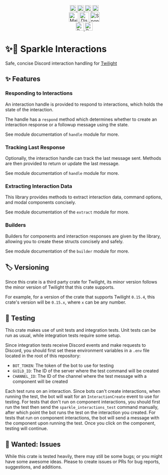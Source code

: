 <!--suppress HtmlDeprecatedAttribute -->
<div align="center">
   <a href="https://github.com/laralove143/sparkle_interactions/issues">
      <img alt="Stars Badge" height="20" src="https://m3-markdown-badges.vercel.app/stars/2/1/laralove143/sparkle_interactions"/>
   </a>
   <a href="https://github.com/laralove143/sparkle_interactions/stargazers">
      <img alt="Issues Badge" height="20" src="https://m3-markdown-badges.vercel.app/issues/2/1/laralove143/sparkle_interactions"/>
   </a>
   <a href="https://www.rust-lang.org">
      <img alt="Rust" height="20" src="https://ziadoua.github.io/m3-Markdown-Badges/badges/Rust/rust1.svg"/>
   </a>
   <a href="https://github.com/laralove143/sparkle_interactions/tree/main?tab=MIT-1-ov-file">
      <img alt="MIT License" height="20" src="https://ziadoua.github.io/m3-Markdown-Badges/badges/LicenceMIT/licencemit1.svg"/>
   </a><br>   
   <a href="mailto:me@lara.lv">
      <img alt="Mail" height="30" src="https://ziadoua.github.io/m3-Markdown-Badges/badges/Mail/mail1.svg"/>
   </a>
   <a href="https://discord.lara.lv">
      <img alt="Discord" height="30" src="https://ziadoua.github.io/m3-Markdown-Badges/badges/Discord/discord1.svg"/>
   </a>
   <a href="https://github.com/sponsors/laralove143">
      <img alt="Sponsor" height="30" src="https://ziadoua.github.io/m3-Markdown-Badges/badges/Sponsor/sponsor1.svg"/>
   </a><br>
   <a href="https://docs.rs/sparkle_interactions">
      <img alt="Documentation" height="25" src="https://img.shields.io/docsrs/sparkle_interactions?logo=docsdotrs&label=Documentation&labelColor=555F6F&color=77DD77">
   </a>
   <a href="https://crates.io/crates/sparkle_interactions">
      <img alt="Downloads" height="25" src="https://img.shields.io/crates/d/sparkle-interactions?logo=rust&label=Downloads&labelColor=555F6F&color=77DD77">
   </a>
</div>

# ✨📄 Sparkle Interactions

Safe, concise Discord interaction handling for [Twilight](https://api.twilight.rs)

## ✨ Features

### Responding to Interactions

An interaction handle is provided to respond to interactions, which holds the state of the interaction.

The handle has a `respond` method which determines whether to create an interaction response or a followup message using
the state.

See module documentation of `handle` module for more.

### Tracking Last Response

Optionally, the interaction handle can track the last message sent.
Methods are then provided to return or update the last message.

See module documentation of `handle` module for more.

### Extracting Interaction Data

This library provides methods to extract interaction data, command options, and modal components concisely.

See module documentation of the `extract` module for more.

### Builders

Builders for components and interaction responses are given by the library, allowing you to create these structs
concisely and safely.

See module documentation of the `builder` module for more.

## 🏷️ Versioning

Since this crate is a third party crate for Twilight, its minor version follows the minor version of Twilight that this
crate supports.

For example, for a version of the crate that supports Twilight `0.15.4`, this crate's version will
be `0.15.x`, where `x` can be any number.

## 🧪 Testing

This crate makes use of unit tests and integration tests. Unit tests can be run as usual, while integration tests
require some setup.

Since integration tests receive Discord events and make requests to Discord, you should first set these environment
variables in a `.env` file located in the root of this repository:

- `BOT_TOKEN`: The token of the bot to use for testing
- `GUILD_ID`: The ID of the server where the test command will be created
- `CHANNEL_ID`: The ID of the channel where the test message with a component will be created

Each test runs on an interaction.
Since bots can't create interactions, when running the test, the bot will wait for
an `InteractionCreate` event to use for testing.
For tests that don't run on component interactions, you should first run the test then send
the `sparkle_interactions_test` command manually, after which point the bot runs the test on the interaction you
created.
For tests that run on component interactions, the bot will send a message with the component upon running the test. Once
you click on the component, testing will continue.

## 🙋 Wanted: Issues

While this crate is tested heavily, there may still be some bugs; or you might have some awesome ideas.
Please to create issues or PRs for bug reports, suggestions, and additions.
